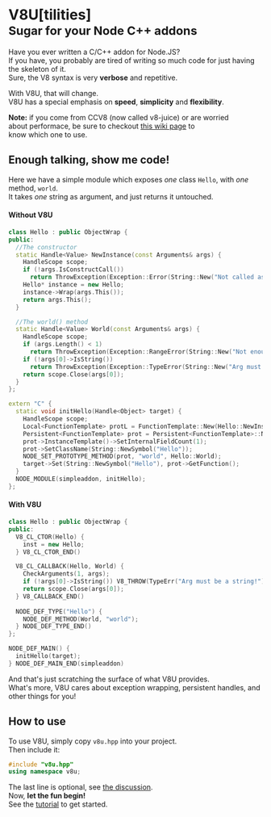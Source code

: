 # V8U[tilities]<br/><small>Sugar for your Node C++ addons</small>

Have you ever written a C/C++ addon for Node.JS?  
If you have, you probably are tired of writing so much
code for just having the skeleton of it.  
Sure, the V8 syntax is very **verbose** and repetitive.

With V8U, that will change.  
V8U has a special emphasis on **speed**, **simplicity** and **flexibility**.

**Note:** if you come from CCV8 (now called v8-juice) or are worried  
about performace, be sure to checkout [this wiki page](https://github.com/jmendeth/v8u/wiki/Performance-and-CCV8) to  
know which one to use.

## Enough talking, show me code!

Here we have a simple module which exposes _one_ class `Hello`, with _one_ method, `world`.  
It takes _one_ string as argument, and just returns it untouched.

#### Without V8U

```C++
class Hello : public ObjectWrap {
public:
  //The constructor
  static Handle<Value> NewInstance(const Arguments& args) {
    HandleScope scope;
    if (!args.IsConstructCall())
      return ThrowException(Exception::Error(String::New("Not called as constructor!")));
    Hello* instance = new Hello;
    instance->Wrap(args.This());
    return args.This();
  }

  //The world() method
  static Handle<Value> World(const Arguments& args) {
    HandleScope scope;
    if (args.Length() < 1)
      return ThrowException(Exception::RangeError(String::New("Not enough arguments!")));
    if (!args[0]->IsString())
      return ThrowException(Exception::TypeError(String::New("Arg must be a string!")));
    return scope.Close(args[0]);
  }
};

extern "C" {
  static void initHello(Handle<Object> target) {
    HandleScope scope;
    Local<FunctionTemplate> protL = FunctionTemplate::New(Hello::NewInstance);
    Persistent<FunctionTemplate> prot = Persistent<FunctionTemplate>::New(protL);
    prot->InstanceTemplate()->SetInternalFieldCount(1);
    prot->SetClassName(String::NewSymbol("Hello"));
    NODE_SET_PROTOTYPE_METHOD(prot, "world", Hello::World);
    target->Set(String::NewSymbol("Hello"), prot->GetFunction();
  }
  NODE_MODULE(simpleaddon, initHello);
};
```

#### With V8U

```C++
class Hello : public ObjectWrap {
public:
  V8_CL_CTOR(Hello) {
    inst = new Hello;
  } V8_CL_CTOR_END()

  V8_CL_CALLBACK(Hello, World) {
    CheckArguments(1, args);
    if (!args[0]->IsString()) V8_THROW(TypeErr("Arg must be a string!"));
    return scope.Close(args[0]);
  } V8_CALLBACK_END()
  
  NODE_DEF_TYPE("Hello") {
    NODE_DEF_METHOD(World, "world");
  } NODE_DEF_TYPE_END()
};

NODE_DEF_MAIN() {
  initHello(target);
} NODE_DEF_MAIN_END(simpleaddon)
```

And that's just scratching the surface of what V8U provides.  
What's more, V8U cares about exception wrapping, persistent handles, and other
things for you!

## How to use

To use V8U, simply copy `v8u.hpp` into your project.  
Then include it:

```C++
#include "v8u.hpp"
using namespace v8u;
```

The last line is optional, see [the discussion](https://github.com/jmendeth/v8u/wiki/to-use-or-not-to-use).  
Now, **let the fun begin!**  
See the [tutorial](https://github.com/jmendeth/v8u/wiki/tutorial) to get started.